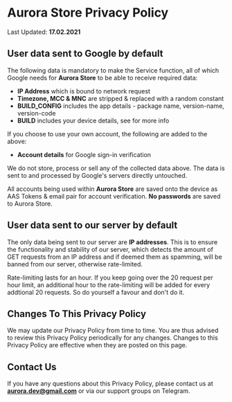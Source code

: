 # Aurora Store Privacy Policy

Last Updated: **17.02.2021**

## User data sent to Google by default

The following data is mandatory to make the Service function, all of which Google needs for **Aurora Store** to be able to receive required data:

- **IP Address** which is bound to network request
- **Timezone, MCC & MNC** are stripped & replaced with a random constant
- **BUILD_CONFIG** includes the app details - package name,
  version-name, version-code
- **BUILD** includes your device details, see for more info

If you choose to use your own account, the following are added to the above:

- **Account details** for Google sign-in verification

We do not store, process or sell any of the collected data above. The data is sent to and processed by Google's servers directly untouched.

All accounts being used within **Aurora Store** are saved onto the device as AAS Tokens & email pair for account verification. **No passwords** are saved to Aurora Store.

## User data sent to our server by default

The only data being sent to our server are **IP addresses**. This is to ensure the functionality and stability of our server, which detects the amount of GET requests from an IP address and if deemed them as spamming, will be banned from our server, otherwise rate-limited.

Rate-limiting lasts for an hour. If you keep going over the 20 request per hour limit, an additional hour to the rate-limiting will be added for every addtional 20 requests. So do yourself a favour and don't do it.

## Changes To This Privacy Policy

We may update our Privacy Policy from time to time. You are thus advised to review this Privacy Policy periodically for any changes. Changes to this Privacy Policy are effective when they are posted on this page.

## Contact Us

If you have any questions about this Privacy Policy, please contact us at **aurora.dev@gmail.com** or via our support groups on Telegram.
